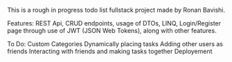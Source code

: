 This is a rough in progress todo list fullstack project made by Ronan Bavishi.

Features: 
REST Api, CRUD endpoints, usage of DTOs, LINQ, Login/Register page through use of JWT (JSON Web Tokens), along with other features.

To Do:
Custom Categories
Dynamically placing tasks
Adding other users as friends
Interacting with friends and making tasks together
Deployement

